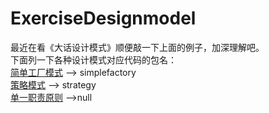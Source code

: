 # ExerciseDesignmodel
最近在看《大话设计模式》顺便敲一下上面的例子，加深理解吧。<br>
下面列一下各种设计模式对应代码的包名：<br>
[简单工厂模式](https://blog.csdn.net/wangxp423/article/details/80336828) --> simplefactory<br>
[策略模式](https://blog.csdn.net/wangxp423/article/details/80347079) --> strategy<br>
[单一职责原则](https://blog.csdn.net/wangxp423/article/details/80349273) -->null
